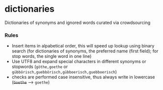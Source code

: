 # dictionaries
Dictionaries of synonyms and ignored words curated via crowdsourcing

### Rules
- Insert items in alpabetical order, this will speed up lookup using binary search (for dictionaries of synonyms, the preferred name (first field); for stop words, the single word in one line)
- Use UTF8 and expand special characters in different synonyms or stopwords (`göthe,goethe` or `gübbörisch,guebbörisch,gübboerisch,guebboerisch`)
- checks are performed case insensitive, thus always write in lowercase (~~`Goethe`~~ --> `goethe`)
